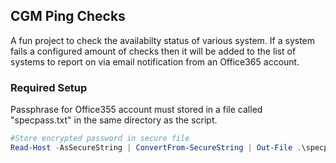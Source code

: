 ## CGM Ping Checks

A fun project to check the availabilty status of various system. If a system fails a configured amount of checks then it will be added to the list of systems to report on via email notification from an Office365 account.

### Required Setup

Passphrase for Office355 account must stored in a file called "specpass.txt" in the same directory as the script.

```powershell
#Store encrypted password in secure file
Read-Host -AsSecureString | ConvertFrom-SecureString | Out-File .\specpass.txt
```
